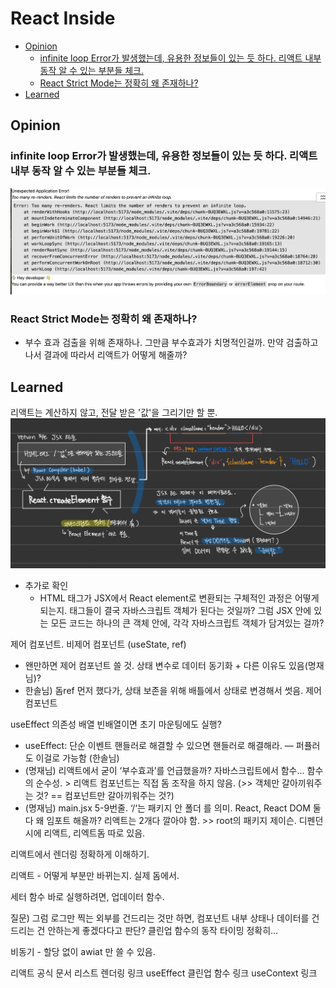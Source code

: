# React Inside

<!-- toc -->

- [Opinion](#opinion)
  - [infinite loop Error가 발생했는데, 유용한 정보들이 있는 듯 하다. 리액트 내부 동작 알 수 있는 부분들 체크.](#infinite-loop-error%EA%B0%80-%EB%B0%9C%EC%83%9D%ED%96%88%EB%8A%94%EB%8D%B0-%EC%9C%A0%EC%9A%A9%ED%95%9C-%EC%A0%95%EB%B3%B4%EB%93%A4%EC%9D%B4-%EC%9E%88%EB%8A%94-%EB%93%AF-%ED%95%98%EB%8B%A4-%EB%A6%AC%EC%95%A1%ED%8A%B8-%EB%82%B4%EB%B6%80-%EB%8F%99%EC%9E%91-%EC%95%8C-%EC%88%98-%EC%9E%88%EB%8A%94-%EB%B6%80%EB%B6%84%EB%93%A4-%EC%B2%B4%ED%81%AC)
  - [React Strict Mode는 정확히 왜 존재하나?](#react-strict-mode%EB%8A%94-%EC%A0%95%ED%99%95%ED%9E%88-%EC%99%9C-%EC%A1%B4%EC%9E%AC%ED%95%98%EB%82%98)
- [Learned](#learned)

<!-- tocstop -->

## Opinion

### infinite loop Error가 발생했는데, 유용한 정보들이 있는 듯 하다. 리액트 내부 동작 알 수 있는 부분들 체크.

![react-error-infinite-loop](/assets/react-error-infinite-loop.png)

### React Strict Mode는 정확히 왜 존재하나?

- 부수 효과 검출을 위해 존재하나. 그만큼 부수효과가 치명적인걸까. 만약 검출하고 나서 결과에 따라서 리액트가 어떻게 해줄까?

## Learned

리액트는 계산하지 않고, 전달 받은 '값'을 그리기만 할 뿐.
![reac-inside-creatElement](/assets/reac-inside-creatElement.png)

- 추가로 확인
  - HTML 태그가 JSX에서 React element로 변환되는 구체적인 과정은 어떻게 되는지. 태그들이 결국 자바스크립트 객체가 된다는 것일까? 그럼 JSX 안에 있는 모든 코드는 하나의 큰 객체 안에, 각각 자바스크립트 객체가 담겨있는 걸까?

제어 컴포넌트. 비제어 컴포넌트 (useState, ref)

- 왠만하면 제어 컴포넌트 쓸 것. 상태 변수로 데이터 동기화 + 다른 이유도 있음(명재님)?
- 한솔님) 돔ref 먼저 했다가, 상태 보존을 위해 배틀에서 상태로 변경해서 썻음. 제어 컴포넌트

useEffect 의존성 배열 빈배열이면 초기 마운팅에도 실행?

- useEffect: 단순 이벤트 핸들러로 해결할 수 있으면 핸들러로 해결해라. — 퍼퓰러도 이걸로 가능함 (한솔님)
- (명재님) 리액트에서 굳이 ‘부수효과’를 언급했을까? 자바스크립트에서 함수… 함수의 순수성. > 리액트 컴포넌트는 직접 돔 조작을 하지 않음. (>> 객체만 갈아끼워주는 것? == 컴포넌트만 갈아끼워주는 것?)
- (명재님) main.jsx 5-9번줄. ‘/‘는 패키지 안 폴더 를 의미. React, React DOM 둘다 왜 임포트 해올까? 리액트는 2개다 깔아야 함. >> root의 패키지 제이슨. 디펜던시에 리액트, 리엑트돔 따로 있음.

리액트에서 렌더링 정확하게 이해하기.

리액트 - 어떻게 부분만 바뀌는지. 실제 돔에서.

세터 함수 바로 실행하려면, 업데이터 함수.

질문) 그럼 로그만 찍는 외부를 건드리는 것만 하면, 컴포넌트 내부 상태나 데이터를 건드리는 건 안하는게 좋겠다다고 판단?
클린업 함수의 동작 타이밍 정확히…

비동기 - 할당 없이 awiat 만 쓸 수 있음.

리액트 공식 문서
리스트 렌더링 링크
useEffect 클린업 함수 링크
useContext 링크
